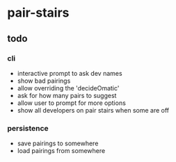 # pair-stairs

## todo

### cli
- interactive prompt to ask dev names
- show bad pairings
- allow overriding the 'decideOmatic'
- ask for how many pairs to suggest
- allow user to prompt for more options
- show all developers on pair stairs when some are off

### persistence
- save pairings to somewhere
- load pairings from somewhere